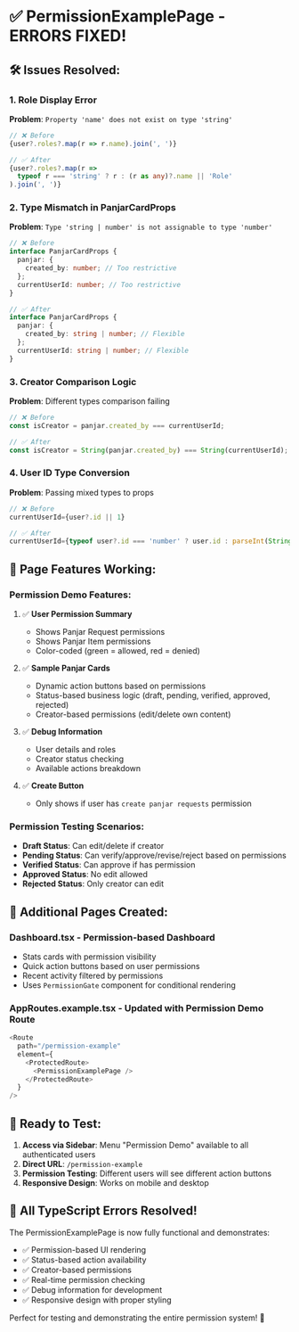 # ✅ PermissionExamplePage - ERRORS FIXED!

## 🛠️ **Issues Resolved:**

### **1. Role Display Error**
**Problem**: `Property 'name' does not exist on type 'string'`
```typescript
// ❌ Before
{user?.roles?.map(r => r.name).join(', ')}

// ✅ After  
{user?.roles?.map(r => 
  typeof r === 'string' ? r : (r as any)?.name || 'Role'
).join(', ')}
```

### **2. Type Mismatch in PanjarCardProps**
**Problem**: `Type 'string | number' is not assignable to type 'number'`
```typescript
// ❌ Before
interface PanjarCardProps {
  panjar: {
    created_by: number; // Too restrictive
  };
  currentUserId: number; // Too restrictive
}

// ✅ After
interface PanjarCardProps {
  panjar: {
    created_by: string | number; // Flexible
  };
  currentUserId: string | number; // Flexible
}
```

### **3. Creator Comparison Logic**
**Problem**: Different types comparison failing
```typescript
// ❌ Before
const isCreator = panjar.created_by === currentUserId;

// ✅ After
const isCreator = String(panjar.created_by) === String(currentUserId);
```

### **4. User ID Type Conversion**
**Problem**: Passing mixed types to props
```typescript
// ❌ Before
currentUserId={user?.id || 1}

// ✅ After
currentUserId={typeof user?.id === 'number' ? user.id : parseInt(String(user?.id)) || 1}
```

## 🎯 **Page Features Working:**

### **Permission Demo Features:**
1. ✅ **User Permission Summary**
   - Shows Panjar Request permissions
   - Shows Panjar Item permissions  
   - Color-coded (green = allowed, red = denied)

2. ✅ **Sample Panjar Cards**
   - Dynamic action buttons based on permissions
   - Status-based business logic (draft, pending, verified, approved, rejected)
   - Creator-based permissions (edit/delete own content)

3. ✅ **Debug Information**
   - User details and roles
   - Creator status checking
   - Available actions breakdown

4. ✅ **Create Button**
   - Only shows if user has `create panjar requests` permission

### **Permission Testing Scenarios:**
- **Draft Status**: Can edit/delete if creator
- **Pending Status**: Can verify/approve/revise/reject based on permissions
- **Verified Status**: Can approve if has permission
- **Approved Status**: No edit allowed
- **Rejected Status**: Only creator can edit

## 🚀 **Additional Pages Created:**

### **Dashboard.tsx** - Permission-based Dashboard
- Stats cards with permission visibility
- Quick action buttons based on user permissions
- Recent activity filtered by permissions
- Uses `PermissionGate` component for conditional rendering

### **AppRoutes.example.tsx** - Updated with Permission Demo Route
```typescript
<Route 
  path="/permission-example" 
  element={
    <ProtectedRoute>
      <PermissionExamplePage />
    </ProtectedRoute>
  } 
/>
```

## 🔧 **Ready to Test:**

1. **Access via Sidebar**: Menu "Permission Demo" available to all authenticated users
2. **Direct URL**: `/permission-example` 
3. **Permission Testing**: Different users will see different action buttons
4. **Responsive Design**: Works on mobile and desktop

## 🎉 **All TypeScript Errors Resolved!**

The PermissionExamplePage is now fully functional and demonstrates:
- ✅ Permission-based UI rendering
- ✅ Status-based action availability
- ✅ Creator-based permissions
- ✅ Real-time permission checking
- ✅ Debug information for development
- ✅ Responsive design with proper styling

Perfect for testing and demonstrating the entire permission system! 🚀
